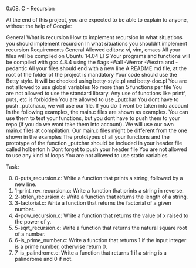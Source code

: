 0x08. C - Recursion

At the end of this project, you are expected to be able to explain to anyone, without the help of Google:

General
What is recursion
How to implement recursion
In what situations you should implement recursion
In what situations you shouldnt implement recursion
Requirements
General
Allowed editors: vi, vim, emacs
All your files will be compiled on Ubuntu 14.04 LTS
Your programs and functions will be compiled with gcc 4.8.4 using the flags -Wall -Werror -Wextra and -pedantic
All your files should end with a new line
A README.md file, at the root of the folder of the project is mandatory
Your code should use the Betty style. It will be checked using betty-style.pl and betty-doc.pl
You are not allowed to use global variables
No more than 5 functions per file
You are not allowed to use the standard library. Any use of functions like printf, puts, etc is forbidden
You are allowed to use _putchar
You dont have to push _putchar.c, we will use our file. If you do it wont be taken into account
In the following examples, the main.c files are shown as examples. You can use them to test your functions, but you dont have to push them to your repo (if you do we wont take them into account). We will use our own main.c files at compilation. Our main.c files might be different from the one shown in the examples
The prototypes of all your functions and the prototype of the function _putchar should be included in your header file called holberton.h
Dont forget to push your header file
You are not allowed to use any kind of loops
You are not allowed to use static variables

Task:

0. 0-puts_recursion.c: Write a function that prints a string, followed by a new line. 
1. 1-print_rev_recursion.c: Write a function that prints a string in reverse.
2. 2-strlen_recursion.c: Write a function that returns the length of a string.
3. 3-factorial.c: Write a function that returns the factorial of a given number.
4. 4-pow_recursion.c: Write a function that returns the value of x raised to the power of y.
5. 5-sqrt_recursion.c: Write a function that returns the natural square root of a number.
6. 6-is_prime_number.c: Write a function that returns 1 if the input integer is a prime number, otherwise return 0.
7. 7-is_palindrome.c: Write a function that returns 1 if a string is a palindrome and 0 if not.
